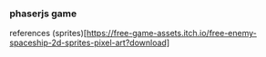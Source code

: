 ### phaserjs game

references (sprites)[https://free-game-assets.itch.io/free-enemy-spaceship-2d-sprites-pixel-art?download]